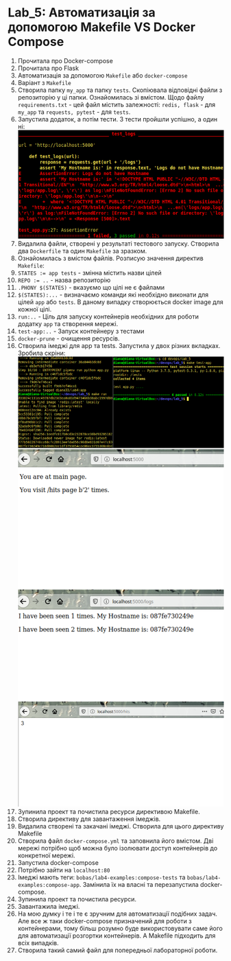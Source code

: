 # Lab_5: Автоматизація за допомогою Makefile VS Docker Compose

1. Прочитала про Docker-compose
2. Прочитала про Flask
3. Автоматизація за допомогою `Makefile` або `docker-compose`
4. Варіант з `Makefile`
5. Створила папку `my_app` та папку `tests`. Скопіювала відповідні файли з репозиторію у ці папки. Ознайомилась зі вмістом. Щодо файлу `requirements.txt` - цей файл містить залежності: `redis, flask` - для `my_app` та `requests, pytest` - для `tests`.
6. Запустила додаток, а потім тести. 3 тести пройшли успішно, а один ні:
![](pic/test_failed.png)
7. Видалила файли, створені у результаті тестового запуску. Створила два `Dockerfile` та один `Makefile` за зразком.
8. Ознайомилась з вмістом файлів. Розписую значення директив `Makefile`:
  1. `STATES := app tests` - змінна містить назви цілей
  2. `REPO := ..` - назва репозиторію
  3. `.PHONY $(STATES)` - вказуємо що цілі не є файлами
  4. `$(STATES):...` - визначаємо команди які необхідно виконати для цілей `app` або `tests`. В даному випадку створюється docker image для кожної цілі.
  5. `run:..` - Ціль для запуску контейнерів необхідних для роботи додатку `app` та створення мережі.
  6. `test-app:..` - Запуск контейнеру з тестами
  7. `docker-prune` - очищення ресурсів.
 9. Створила імеджі для app та tests. Запустила у двох різних вкладках. Зробила скріни:
 ![](pic/runsuccessful.png)
 ![](pic/scr1.png)
 ![](pic/scr2.png)
 ![](pic/scr3.png)
 10. Зупинила проект та почистила ресурси директивою Makefile.
 11. Створила директиву для завантаження імеджів.
 12. Видалила створені та закачані імеджі. Створила для цього директиву Makefile
 13. Створила файл `docker-compose.yml` та заповнила його вмістом. Дві мережі потрібно щоб можна було ізолювати доступ контейнерів до конкретної мережі. 
 14. Запустила docker-compose
 15. Потрібно зайти на `localhost:80`
 16. Імеджі мають теги: `bobas/lab4-examples:compose-tests` та `bobas/lab4-examples:compose-app`. Замінила їх на власні та перезапустила docker-compose.
 17. Зупинила проект та почистила ресурси.
 18. Завантажила імеджі.
 19. На мою думку і те і те є зручним для автоматизації подібних задач. Але все ж таки docker-compose призначений для роботи з контейнерами, тому більш розумно буде використовувати саме його для автоматизації розгортки контейнерів. А Makefile підходить для всіх випадків.
 20. Створила такий самий файл для попередньої лабораторної роботи.